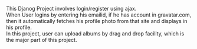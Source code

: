 This Djanog Project involves login/register using ajax.<br>
When User logins by entering his emailid, if he has account in gravatar.com, then it automatically fetches his profile photo from that site and displays in his profile.<br>
In this project, user can upload albums by drag and drop facility, which is the major part of this project.
